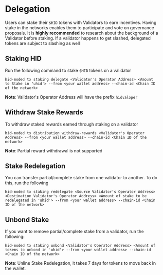# Delegation

Users can stake their `$HID` tokens with Validators to earn incentives. Having stake in the networks enables them to participate and vote on governance proposals. It is **highly recommended** to research about the background of a Validator before staking. If a validator happens to get slashed, delegated tokens are subject to slashing as well 

## Staking HID

Run the following command to stake `$HID` tokens on a validator

```
hid-noded tx staking delegate <Validator's Operator Address> <Amount to Stake in 'uhid'> --from <your wallet address> --chain-id <Chain ID of the network>
```

**Note**: Validator's Operator Address will have the prefix `hidvaloper`

## Withdraw Stake Rewards

To withdraw staked rewards earned through staking on a validator

```
hid-noded tx distribution withdraw-rewards <Validator's Operator Address> --from <your wallet address> --chain-id <Chain ID of the network>
```

**Note**: Partial reward withdrawal is not supported

## Stake Redelegation 

You can transfer partial/complete stake from one validator to another. To do this, run the following

```
hid-noded tx staking redelegate <Source Validator's Operator Address> <Destination Validator's Operator Address> <Amount of stake to be redelegated in 'uhid'> --from <your wallet address> --chain-id <Chain ID of the network>
```

## Unbond Stake

If you want to remove partial/complete stake from a validator, run the following:

```
hid-noded tx staking unbond <Validator's Operator Address> <Amount of tokens to unbond in 'uhid'> --from <your wallet address> --chain-id <Chain ID of the network>
```

**Note**: Unline Stake Redelegation, it takes 7 days for tokens to move back in the wallet. 
